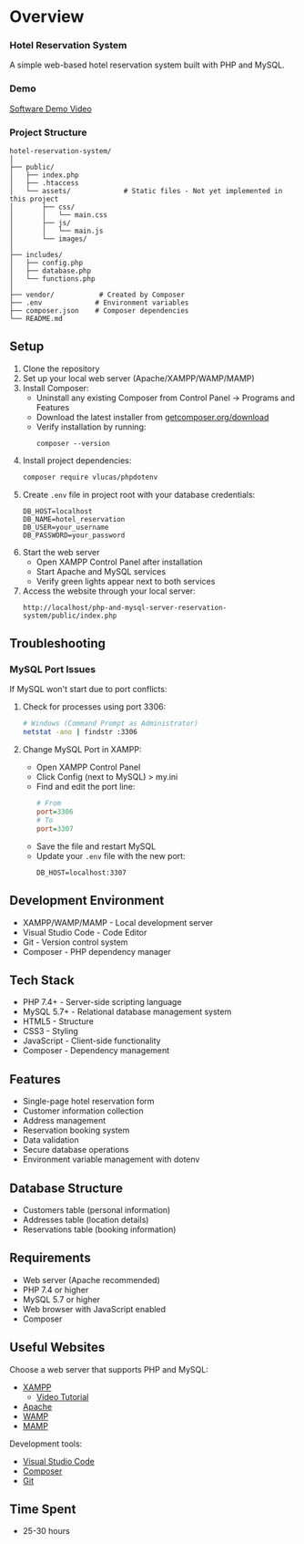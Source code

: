 # Overview
### Hotel Reservation System

A simple web-based hotel reservation system built with PHP and MySQL.

### Demo
[Software Demo Video](https://youtu.be/80qK6fO844k)

### Project Structure
```
hotel-reservation-system/
│
├── public/
│   ├── index.php
│   ├── .htaccess
│   └── assets/             # Static files - Not yet implemented in this project
│       ├── css/            
│       │   └── main.css
│       ├── js/           
│       │   └── main.js
│       └── images/        
│
├── includes/
│   ├── config.php
│   ├── database.php
│   └── functions.php
│
├── vendor/           # Created by Composer
├── .env             # Environment variables
├── composer.json    # Composer dependencies
└── README.md
```

## Setup

1. Clone the repository
2. Set up your local web server (Apache/XAMPP/WAMP/MAMP)
3. Install Composer:
   - Uninstall any existing Composer from Control Panel → Programs and Features
   - Download the latest installer from [getcomposer.org/download](https://getcomposer.org/download/)
   - Verify installation by running:
     ```
     composer --version
     ```
4. Install project dependencies:
   ```bash
   composer require vlucas/phpdotenv
   ```
5. Create `.env` file in project root with your database credentials:
   ```
   DB_HOST=localhost
   DB_NAME=hotel_reservation
   DB_USER=your_username
   DB_PASSWORD=your_password
   ```
6. Start the web server
   - Open XAMPP Control Panel after installation
   - Start Apache and MySQL services
   - Verify green lights appear next to both services
7. Access the website through your local server: 
   ```
   http://localhost/php-and-mysql-server-reservation-system/public/index.php
   ```

## Troubleshooting

### MySQL Port Issues

If MySQL won't start due to port conflicts:

1. Check for processes using port 3306:
   ```bash
   # Windows (Command Prompt as Administrator)
   netstat -ano | findstr :3306
   ```

2. Change MySQL Port in XAMPP:
   - Open XAMPP Control Panel
   - Click Config (next to MySQL) > my.ini
   - Find and edit the port line:
     ```ini
     # From
     port=3306
     # To
     port=3307
     ```
   - Save the file and restart MySQL
   - Update your `.env` file with the new port:
     ```
     DB_HOST=localhost:3307
     ```

## Development Environment

- XAMPP/WAMP/MAMP - Local development server
- Visual Studio Code - Code Editor
- Git - Version control system
- Composer - PHP dependency manager

## Tech Stack

- PHP 7.4+ - Server-side scripting language
- MySQL 5.7+ - Relational database management system
- HTML5 - Structure
- CSS3 - Styling
- JavaScript - Client-side functionality
- Composer - Dependency management

## Features

- Single-page hotel reservation form
- Customer information collection
- Address management
- Reservation booking system
- Data validation
- Secure database operations
- Environment variable management with dotenv

## Database Structure

- Customers table (personal information)
- Addresses table (location details)
- Reservations table (booking information)

## Requirements

- Web server (Apache recommended)
- PHP 7.4 or higher
- MySQL 5.7 or higher
- Web browser with JavaScript enabled
- Composer

## Useful Websites

Choose a web server that supports PHP and MySQL:
* [XAMPP](https://www.apachefriends.org/)
    - [Video Tutorial](https://www.youtube-nocookie.com/embed/h6DEDm7C37A)
* [Apache](https://httpd.apache.org/)
* [WAMP](https://sourceforge.net/projects/wampserver/)
* [MAMP](https://www.mamp.info/en/windows/)

Development tools:
* [Visual Studio Code](https://code.visualstudio.com/)
* [Composer](https://getcomposer.org/download/)
* [Git](https://git-scm.com/downloads)

## Time Spent

* 25-30 hours